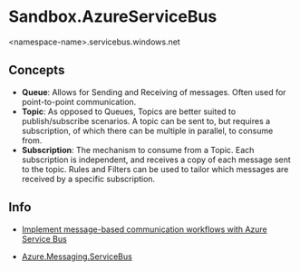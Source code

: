 # Sandbox.AzureServiceBus

\<namespace-name\>.servicebus.windows.net


## Concepts

- __Queue__: Allows for Sending and Receiving of messages. Often used for point-to-point communication.
- __Topic__: As opposed to Queues, Topics are better suited to publish/subscribe scenarios. A topic can be sent to, but requires a subscription, of which there can be multiple in parallel, to consume from.
- __Subscription__: The mechanism to consume from a Topic. Each subscription is independent, and receives a copy of each message sent to the topic. Rules and Filters can be used to tailor which messages are received by a specific subscription.



## Info

- [Implement message-based communication workflows with Azure Service Bus](https://docs.microsoft.com/en-us/learn/modules/implement-message-workflows-with-service-bus/)

- [Azure.Messaging.ServiceBus](https://azuresdkdocs.blob.core.windows.net/$web/dotnet/Azure.Messaging.ServiceBus/7.2.1/api/index.html)
